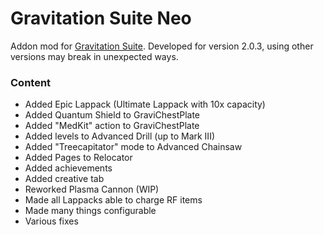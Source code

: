 # Gravitation Suite Neo

Addon mod for [Gravitation Suite](https://forum.industrial-craft.net/thread/6915). Developed for version 2.0.3, using other versions may break in unexpected ways.

### Content
- Added Epic Lappack (Ultimate Lappack with 10x capacity)
- Added Quantum Shield to GraviChestPlate
- Added "MedKit" action to GraviChestPlate
- Added levels to Advanced Drill (up to Mark III)
- Added "Treecapitator" mode to Advanced Chainsaw
- Added Pages to Relocator
- Added achievements
- Added creative tab
- Reworked Plasma Cannon (WIP)
- Made all Lappacks able to charge RF items
- Made many things configurable
- Various fixes
